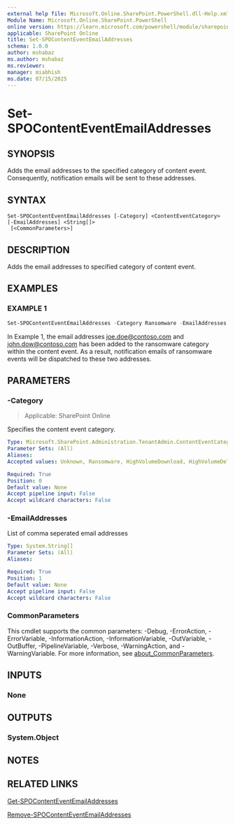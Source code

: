 ```yaml
---
external help file: Microsoft.Online.SharePoint.PowerShell.dll-Help.xml
Module Name: Microsoft.Online.SharePoint.PowerShell
online version: https://learn.microsoft.com/powershell/module/sharepoint-online/set-spocontenteventemailaddresses
applicable: SharePoint Online
title: Set-SPOContentEventEmailAddresses
schema: 1.0.0
author: mshabaz
ms.author: mshabaz
ms.reviewer:
manager: miabhish
ms.date: 07/15/2025
---
```


# Set-SPOContentEventEmailAddresses

## SYNOPSIS

Adds the email addresses to the specified category of content event. Consequently, notification emails will be sent to these addresses.

## SYNTAX

```
Set-SPOContentEventEmailAddresses [-Category] <ContentEventCategory> [-EmailAddresses] <String[]>
 [<CommonParameters>]
```

## DESCRIPTION

Adds the email addresses to specified category of content event.

## EXAMPLES

### EXAMPLE 1

```powershell
Set-SPOContentEventEmailAddresses -Category Ransomware -EmailAddresses "Joe.Doe@contoso.com", "John.Dow@contoso.com"
```

In Example 1, the email addresses joe.doe@contoso.com and john.dow@contoso.com has been added to the ransomware category within the content event. As a result, notification emails of ransomware events will be dispatched to these two addresses.

## PARAMETERS

### -Category

> Applicable: SharePoint Online

Specifies the content event category.

```yaml
Type: Microsoft.SharePoint.Administration.TenantAdmin.ContentEventCategory
Parameter Sets: (All)
Aliases:
Accepted values: Unknown, Ransomware, HighVolumeDownload, HighVolumeDelete, HighVolumeShare

Required: True
Position: 0
Default value: None
Accept pipeline input: False
Accept wildcard characters: False
```

### -EmailAddresses

List of comma seperated email addresses

```yaml
Type: System.String[]
Parameter Sets: (All)
Aliases:

Required: True
Position: 1
Default value: None
Accept pipeline input: False
Accept wildcard characters: False
```

### CommonParameters
This cmdlet supports the common parameters: -Debug, -ErrorAction, -ErrorVariable, -InformationAction, -InformationVariable, -OutVariable, -OutBuffer, -PipelineVariable, -Verbose, -WarningAction, and -WarningVariable. For more information, see [about_CommonParameters](https://go.microsoft.com/fwlink/?LinkID=113216).

## INPUTS

### None

## OUTPUTS

### System.Object

## NOTES

## RELATED LINKS

[Get-SPOContentEventEmailAddresses](Get-SPOContentEventEmailAddresses.md)

[Remove-SPOContentEventEmailAddresses](Remove-SPOContentEventEmailAddresses.md)
